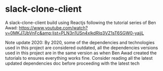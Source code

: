 # slack-clone-client

A slack-clone-client build using Reactjs following the tutorial series of Ben Awad: https://www.youtube.com/watch?v=0MKJ7JbVnFc&amp;list=PLN3n1USn4xlkdRlq3VZ1sT6SGW0-yajjL

Note update 2020: By 2020, some of the dependencies and technologies used in this project are considered outdated, all the dependencies versions used in this project are in the same version as when Ben Awad created the tutorials to ensures everything works fine. Consider reading all the latest updated dependencies doc before proceeding with the latest tech
